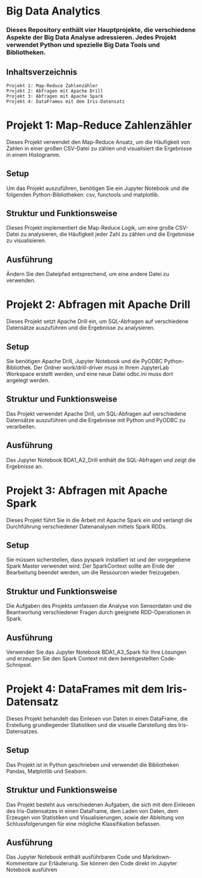 # Big Data Analytics

### Dieses Repository enthält vier Hauptprojekte, die verschiedene Aspekte der Big Data Analyse adressieren. Jedes Projekt verwendet Python und spezielle Big Data Tools und Bibliotheken.
## Inhaltsverzeichnis

    Projekt 1: Map-Reduce Zahlenzähler
    Projekt 2: Abfragen mit Apache Drill
    Projekt 3: Abfragen mit Apache Spark
    Projekt 4: DataFrames mit dem Iris-Datensatz

# Projekt 1: Map-Reduce Zahlenzähler

Dieses Projekt verwendet den Map-Reduce Ansatz, um die Häufigkeit von Zahlen in einer großen CSV-Datei zu zählen und visualisiert die Ergebnisse in einem Histogramm.
## Setup

Um das Projekt auszuführen, benötigen Sie ein Jupyter Notebook und die folgenden Python-Bibliotheken: csv, functools und matplotlib.
## Struktur und Funktionsweise

Dieses Projekt implementiert die Map-Reduce Logik, um eine große CSV-Datei zu analysieren, die Häufigkeit jeder Zahl zu zählen und die Ergebnisse zu visualisieren.
## Ausführung

Ändern Sie den Dateipfad entsprechend, um eine andere Datei zu verwenden.
# Projekt 2: Abfragen mit Apache Drill

Dieses Projekt setzt Apache Drill ein, um SQL-Abfragen auf verschiedene Datensätze auszuführen und die Ergebnisse zu analysieren.
## Setup

Sie benötigen Apache Drill, Jupyter Notebook und die PyODBC Python-Bibliothek. Der Ordner work/drill-driver muss in Ihrem JupyterLab Workspace erstellt werden, und eine neue Datei odbc.ini muss dort angelegt werden.
## Struktur und Funktionsweise

Das Projekt verwendet Apache Drill, um SQL-Abfragen auf verschiedene Datensätze auszuführen und die Ergebnisse mit Python und PyODBC zu verarbeiten.
## Ausführung

Das Jupyter Notebook BDA1_A2_Drill enthält die SQL-Abfragen und zeigt die Ergebnisse an.
# Projekt 3: Abfragen mit Apache Spark

Dieses Projekt führt Sie in die Arbeit mit Apache Spark ein und verlangt die Durchführung verschiedener Datenanalysen mittels Spark RDDs.
## Setup

Sie müssen sicherstellen, dass pyspark installiert ist und der vorgegebene Spark Master verwendet wird. Der SparkContext sollte am Ende der Bearbeitung beendet werden, um die Ressourcen wieder freizugeben.
## Struktur und Funktionsweise

Die Aufgaben des Projekts umfassen die Analyse von Sensordaten und die Beantwortung verschiedener Fragen durch geeignete RDD-Operationen in Spark.
## Ausführung

Verwenden Sie das Jupyter Notebook BDA1_A3_Spark für Ihre Lösungen und erzeugen Sie den Spark Context mit dem bereitgestellten Code-Schnipsel.
# Projekt 4: DataFrames mit dem Iris-Datensatz

Dieses Projekt behandelt das Einlesen von Daten in einen DataFrame, die Erstellung grundlegender Statistiken und die visuelle Darstellung des Iris-Datensatzes.
## Setup

Das Projekt ist in Python geschrieben und verwendet die Bibliotheken Pandas, Matplotlib und Seaborn.
## Struktur und Funktionsweise

Das Projekt besteht aus verschiedenen Aufgaben, die sich mit dem Einlesen des Iris-Datensatzes in einen DataFrame, dem Laden von Daten, dem Erzeugen von Statistiken und Visualisierungen, sowie der Ableitung von Schlussfolgerungen für eine mögliche Klassifikation befassen.
## Ausführung

Das Jupyter Notebook enthält ausführbaren Code und Markdown-Kommentare zur Erläuterung. Sie können den Code direkt im Jupyter Notebook ausführen
